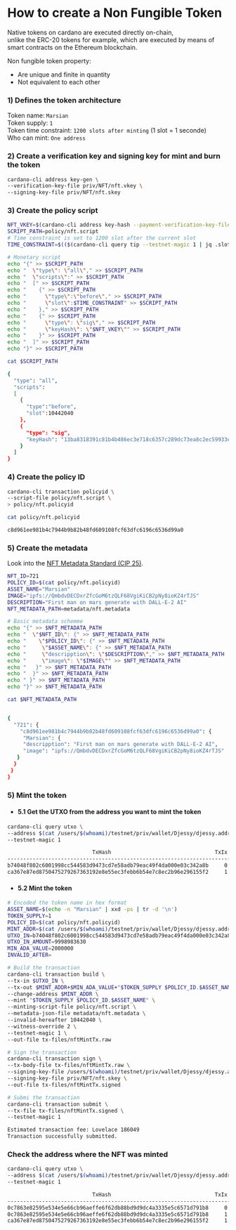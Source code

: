 # How to create a Non Fungible Token



Native tokens on cardano are executed directly on-chain,  
unlike the ERC-20 tokens for example, which are executed by means of smart contracts on the Ethereum blockchain.

Non fungible token property:  
  * Are unique and finite in quantity  
  * Not equivalent to each other  


### 1) Defines the token architecture


Token name: `Marsian`  
Token supply: `1`   
Token time constraint: `1200 slots after minting` (1 slot = 1 seconde)   
Who can mint: `One address`  


### 2) Create a verification key and signing key for mint and burn the token

```bash
cardano-cli address key-gen \
--verification-key-file priv/NFT/nft.vkey \
--signing-key-file priv/NFT/nft.skey
```

### 3) Create the policy script

```bash
NFT_VKEY=$(cardano-cli address key-hash --payment-verification-key-file priv/NFT/nft.vkey)
SCRIPT_PATH=policy/nft.script
# Time constraint is set to 1200 slot after the current slot 
TIME_CONSTRAINT=$(($(cardano-cli query tip --testnet-magic 1 | jq .slot) + 1200))

# Monetary script
echo "{" >> $SCRIPT_PATH
echo "  \"type\": \"all\"," >> $SCRIPT_PATH
echo "  \"scripts\":" >> $SCRIPT_PATH
echo "  [" >> $SCRIPT_PATH
echo "    {" >> $SCRIPT_PATH
echo "      \"type\":\"before\"," >> $SCRIPT_PATH
echo "      \"slot\":$TIME_CONSTRAINT" >> $SCRIPT_PATH
echo "    }," >> $SCRIPT_PATH
echo "    {" >> $SCRIPT_PATH
echo "      \"type\": \"sig\"," >> $SCRIPT_PATH
echo "      \"keyHash\": \"$NFT_VKEY\"" >> $SCRIPT_PATH
echo "    }" >> $SCRIPT_PATH
echo "  ]" >> $SCRIPT_PATH
echo "}" >> $SCRIPT_PATH

cat $SCRIPT_PATH  
```

```bash
{
  "type": "all",
  "scripts":
  [
    {
      "type":"before",
      "slot":10442040
    },
    {
      "type": "sig",
      "keyHash": "13ba8318391c81b4b486ec3e718c6357c289dc73ea8c2ec59933e31d"
    }
  ]
}
```

### 4) Create the policy ID

```bash
cardano-cli transaction policyid \
--script-file policy/nft.script \
> policy/nft.policyid

cat policy/nft.policyid
```

```bash
c8d961ee981b4c7944b9b82b48fd609108fcf63dfc6196c6536d99a0
```

### 5) Create the metadata

Look into the [NFT Metadata Standard (CIP 25)](https://cips.cardano.org/cips/cip25/).

```bash
NFT_ID=721
POLICY_ID=$(cat policy/nft.policyid)
ASSET_NAME="Marsian"
IMAGE="ipfs://QmbdvDECDxrZfcGoM6tzQLF68VgiKiCB2pNy8ioKZ4rTJS"
DESCRIPTION="First man on mars generate with DALL-E-2 AI"
NFT_METADATA_PATH=metadata/nft.metadata

# Basic metadata schemme 
echo "{" >> $NFT_METADATA_PATH
echo "  \"$NFT_ID\": {" >> $NFT_METADATA_PATH
echo "    \"$POLICY_ID\": {" >> $NFT_METADATA_PATH
echo "     \"$ASSET_NAME\": {" >> $NFT_METADATA_PATH
echo "     \"descripption\": \"$DESCRIPTION\"," >> $NFT_METADATA_PATH
echo "     \"image\": \"$IMAGE\"" >> $NFT_METADATA_PATH
echo "   }" >> $NFT_METADATA_PATH
echo "  }" >> $NFT_METADATA_PATH
echo " }" >> $NFT_METADATA_PATH
echo "}" >> $NFT_METADATA_PATH

cat $NFT_METADATA_PATH
```

```bash

{
  "721": {
    "c8d961ee981b4c7944b9b82b48fd609108fcf63dfc6196c6536d99a0": {
     "Marsian": {
     "descripption": "First man on mars generate with DALL-E-2 AI",
     "image": "ipfs://QmbdvDECDxrZfcGoM6tzQLF68VgiKiCB2pNy8ioKZ4rTJS"
   }
  }
 }
}
```

### 5) Mint the token


  * #### 5.1 Get the UTXO from the address you want to mint the token 

```bash
cardano-cli query utxo \
--address $(cat /users/$(whoami)/testnet/priv/wallet/Djessy/djessy.addr) \
--testnet-magic 1 
```

```bash
                           TxHash                                 TxIx        Amount
--------------------------------------------------------------------------------------
b74048f802c6001998cc544583d9473cd7e58adb79eac49f4da000e03c342a8b     0        9998983630 lovelace + TxOutDatumNone
ca367e87ed8750475279267363192e8e55ec3febb6b54e7c8ec2b96e296155f2     1        2000000 lovelace + 50000000 4fd78aae5e7643885c5f0c63d26641e2e05870d8544af7c6c239ff46.4d415253 + TxOutDatumNone
```

  * #### 5.2 Mint the token 

```bash
# Encoded the token name in hex format
ASSET_NAME=$(echo -n "Marsian" | xxd -ps | tr -d '\n')
TOKEN_SUPPLY=1
POLICY_ID=$(cat policy/nft.policyid)
MINT_ADDR=$(cat /users/$(whoami)/testnet/priv/wallet/Djessy/djessy.addr)
UTXO_IN=b74048f802c6001998cc544583d9473cd7e58adb79eac49f4da000e03c342a8b#0
UTXO_IN_AMOUNT=9998983630
MIN_ADA_VALUE=2000000
INVALID_AFTER=

# Build the transaction 
cardano-cli transaction build \
--tx-in $UTXO_IN \
--tx-out $MINT_ADDR+$MIN_ADA_VALUE+"$TOKEN_SUPPLY $POLICY_ID.$ASSET_NAME" \
--change-address $MINT_ADDR \
--mint "$TOKEN_SUPPLY $POLICY_ID.$ASSET_NAME" \
--minting-script-file policy/nft.script \
--metadata-json-file metadata/nft.metadata \
--invalid-hereafter 10442040 \
--witness-override 2 \
--testnet-magic 1 \
--out-file tx-files/nftMintTx.raw

# Sign the transaction
cardano-cli transaction sign \
--tx-body-file tx-files/nftMintTx.raw \
--signing-key-file /users/$(whoami)/testnet/priv/wallet/Djessy/djessy.addr.skey \
--signing-key-file priv/NFT/nft.skey \
--out-file tx-files/nftMintTx.signed

# Submi the transaction
cardano-cli transaction submit \
--tx-file tx-files/nftMintTx.signed \
--testnet-magic 1
```

```bash
Estimated transaction fee: Lovelace 186049
Transaction successfully submitted.
```

### Check the address where the NFT was minted 

```bash
cardano-cli query utxo \
--address $(cat /users/$(whoami)/testnet/priv/wallet/Djessy/djessy.addr) \
--testnet-magic 1 
```

```bash
                           TxHash                                 TxIx        Amount
--------------------------------------------------------------------------------------
0c7863e82595e534e5e66cb96aeffe6f62db88bd9d9dc4a3335e5c6571d791b8     0        9996797581 lovelace + TxOutDatumNone
0c7863e82595e534e5e66cb96aeffe6f62db88bd9d9dc4a3335e5c6571d791b8     1        2000000 lovelace + 1 c8d961ee981b4c7944b9b82b48fd609108fcf63dfc6196c6536d99a0.4d61727369616e + TxOutDatumNone
ca367e87ed8750475279267363192e8e55ec3febb6b54e7c8ec2b96e296155f2     1        2000000 lovelace + 50000000 4fd78aae5e7643885c5f0c63d26641e2e05870d8544af7c6c239ff46.4d415253 + TxOutDatumNone
```
